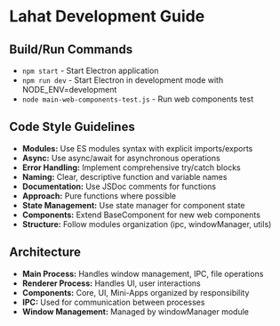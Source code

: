 # Lahat Development Guide

## Build/Run Commands
- `npm start` - Start Electron application
- `npm run dev` - Start Electron in development mode with NODE_ENV=development
- `node main-web-components-test.js` - Run web components test

## Code Style Guidelines
- **Modules:** Use ES modules syntax with explicit imports/exports
- **Async:** Use async/await for asynchronous operations
- **Error Handling:** Implement comprehensive try/catch blocks
- **Naming:** Clear, descriptive function and variable names
- **Documentation:** Use JSDoc comments for functions
- **Approach:** Pure functions where possible
- **State Management:** Use state manager for component state
- **Components:** Extend BaseComponent for new web components
- **Structure:** Follow modules organization (ipc, windowManager, utils)

## Architecture
- **Main Process:** Handles window management, IPC, file operations
- **Renderer Process:** Handles UI, user interactions
- **Components:** Core, UI, Mini-Apps organized by responsibility
- **IPC:** Used for communication between processes
- **Window Management:** Managed by windowManager module